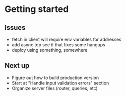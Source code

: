 # Getting started

## Issues

* fetch in client will require env variables for addresses
* add async top see if that fixes some hangups
* deploy using something, somewhere

## Next up

* Figure out how to build production version
* Start at "Handle input validation errors" section
* Organize server files (router, queries, etc)